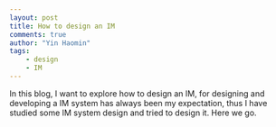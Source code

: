 ```yaml
---
layout: post
title: How to design an IM
comments: true
author: "Yin Haomin"
tags:
    - design
    - IM
---
```


In this blog, I want to explore how to design an IM, for designing and developing a IM system has always been my expectation, thus I have studied some IM system design and tried to design it. Here we go.


